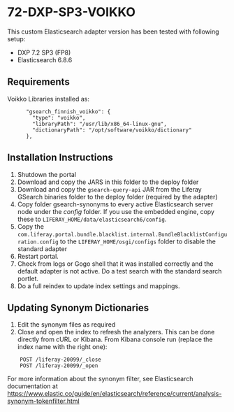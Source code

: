 # 72-DXP-SP3-VOIKKO

This custom Elasticsearch adapter version has been tested with following setup:

* DXP 7.2 SP3 (FP8)
* Elasticsearch 6.8.6

## Requirements

Voikko Libraries installed as:

```
      "gsearch_finnish_voikko": {
        "type": "voikko",
        "libraryPath": "/usr/lib/x86_64-linux-gnu",
        "dictionaryPath": "/opt/software/voikko/dictionary"
      },
```

## Installation Instructions

1. Shutdown the portal
1. Download and copy the JARS in this folder to the deploy folder
1. Download and copy the `gsearch-query-api` JAR from the Liferay GSearch binaries folder to the deploy folder (required by the adapter)
1. Copy folder gsearch-synonyms to every active Elasticsearch server node under the *config* folder. If you use the embedded engine, copy these to `LIFERAY_HOME/data/elasticsearch6/config`.
1. Copy the `com.liferay.portal.bundle.blacklist.internal.BundleBlacklistConfiguration.config` to the `LIFERAY_HOME/osgi/configs` folder to disable the standard adapter 
1. Restart portal.
1. Check from logs or Gogo shell that it was installed correctly and the default adapter is not active. Do a test search with the standard search portlet.
1. Do a full reindex to update index settings and mappings.

## Updating Synonym Dictionaries

1. Edit the synonym files as required
1. Close and open the index to refresh the analyzers. This can be done directly from cURL or Kibana. From Kibana console run (replace the index name with the right one):

```
	POST /liferay-20099/_close
	POST /liferay-20099/_open
```

For more information about the synonym filter, see Elasticsearch documentation at https://www.elastic.co/guide/en/elasticsearch/reference/current/analysis-synonym-tokenfilter.html 

